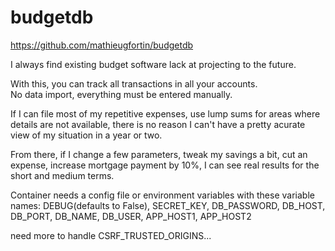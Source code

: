 # budgetdb
https://github.com/mathieugfortin/budgetdb

I always find existing budget software lack at projecting to the future.  

With this, you can track all transactions in all your accounts.  
No data import, everything must be entered manually.

If I can file most of my repetitive expenses, use lump sums for areas where details are not available, there is no reason I can't have a pretty acurate view of my situation in a year or two.

From there, if I change a few parameters, tweak my savings a bit, cut an expense, increase mortgage payment by 10%, I can see real results for the short and medium terms.

Container needs a config file or environment variables with these variable names:
DEBUG(defaults to False), SECRET_KEY, DB_PASSWORD, DB_HOST, DB_PORT, DB_NAME, DB_USER, APP_HOST1, APP_HOST2

need more to handle CSRF_TRUSTED_ORIGINS...
